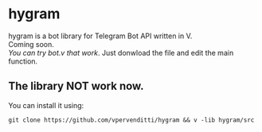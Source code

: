 # hygram  
hygram is a bot library for Telegram Bot API written in V.   
Coming soon.  
*You can try bot.v that work*. Just donwload the file and edit the main function.  
## The library NOT work now.  
You can install it using:  
```
git clone https://github.com/vpervenditti/hygram && v -lib hygram/src
```
